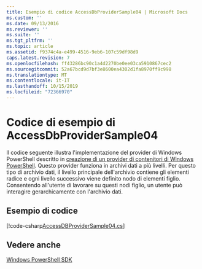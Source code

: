 ```yaml
---
title: Esempio di codice AccessDbProviderSample04 | Microsoft Docs
ms.custom: ''
ms.date: 09/13/2016
ms.reviewer: ''
ms.suite: ''
ms.tgt_pltfrm: ''
ms.topic: article
ms.assetid: f9374c4a-e499-4516-9eb6-107c59df98d9
caps.latest.revision: 7
ms.openlocfilehash: ff43286bc90c1a4d2270be0ee03ca5910867cec2
ms.sourcegitcommit: 52a67bcd9d7bf3e8600ea4302d1fa8970ff9c998
ms.translationtype: MT
ms.contentlocale: it-IT
ms.lasthandoff: 10/15/2019
ms.locfileid: "72366970"
---
```

# <a name="accessdbprovidersample04-code-sample"></a>Codice di esempio di AccessDbProviderSample04

Il codice seguente illustra l'implementazione del provider di Windows PowerShell descritto in [creazione di un provider di contenitori di Windows PowerShell](./creating-a-windows-powershell-container-provider.md). Questo provider funziona in archivi dati a più livelli. Per questo tipo di archivio dati, il livello principale dell'archivio contiene gli elementi radice e ogni livello successivo viene definito nodo di elementi figlio. Consentendo all'utente di lavorare su questi nodi figlio, un utente può interagire gerarchicamente con l'archivio dati.

## <a name="code-sample"></a>Esempio di codice

[!code-csharp[AccessDBProviderSample04.cs](../../../../powershell-sdk-samples/SDK-2.0/csharp/AccessDBProviderSample04/AccessDBProviderSample04.cs#L11-L1635 "AccessDBProviderSample04.cs")]

## <a name="see-also"></a>Vedere anche

[Windows PowerShell SDK](../windows-powershell-reference.md)
